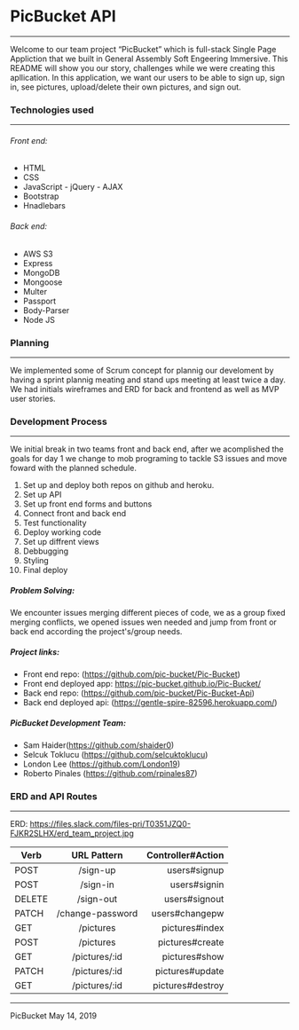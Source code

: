 # PicBucket API
-------------------------
Welcome to our team project “PicBucket” which is full-stack Single Page Appliction that we built in General Assembly Soft Engeering Immersive. This README will show you our story, challenges while we were creating this apllication. In this application, we want our users to be able to sign up, sign in, see pictures, upload/delete their own pictures, and sign out.

### Technologies used
-------------------------

###### Front end:
* HTML
* CSS
* JavaScript - jQuery - AJAX
* Bootstrap
* Hnadlebars

###### Back end:
* AWS S3
* Express
* MongoDB
* Mongoose
* Multer
* Passport
* Body-Parser
* Node JS

### Planning
------------------------------
We implemented some of Scrum concept for plannig our develoment by having a sprint plannig meating and stand ups meeting at least twice a day. We had initials wireframes and ERD for back and frontend as well as MVP user stories.

### Development Process
--------------------------------
We initial break in two teams front and back end, after we acomplished the goals for day 1 we change to mob programing to tackle S3 issues and move foward with the planned schedule.

1. Set up and deploy both repos on github and heroku.
2. Set up API
3. Set up front end forms and buttons
4. Connect front and back end
5. Test functionality
6. Deploy working code
7. Set up diffrent views
8. Debbugging
9. Styling
10. Final deploy

##### Problem Solving:
We encounter issues merging different pieces of code, we as a group fixed merging conflicts, we opened issues wen needed and jump from front or back end according the project's/group needs.

##### Project links:
* Front end repo: (https://github.com/pic-bucket/Pic-Bucket)
* Front end deployed app: https://pic-bucket.github.io/Pic-Bucket/
* Back end repo: (https://github.com/pic-bucket/Pic-Bucket-Api)
* Back end deployed api: (https://gentle-spire-82596.herokuapp.com/)

##### PicBucket Development Team:
* Sam Haider(https://github.com/shaider0)
* Selcuk Toklucu (https://github.com/selcuktoklucu)
* London Lee (https://github.com/London19)
* Roberto Pinales (https://github.com/rpinales87)

### ERD and API Routes
--------------------------------------

ERD: https://files.slack.com/files-pri/T0351JZQ0-FJKR2SLHX/erd_team_project.jpg

| Verb        | URL Pattern           | Controller#Action  |
| ------------- |:-------------:| -----:|
| POST      | /sign-up | users#signup |
| POST      | /sign-in      |   users#signin |
| DELETE | /sign-out     |    users#signout |
| PATCH      | /change-password | users#changepw |
| GET      | /pictures      |   pictures#index |
| POST | /pictures     |    pictures#create |
| GET   | /pictures/:id  | pictures#show  |
| PATCH   | /pictures/:id  | pictures#update  |
| GET  | /pictures/:id  | pictures#destroy  |


----------
PicBucket May 14, 2019
